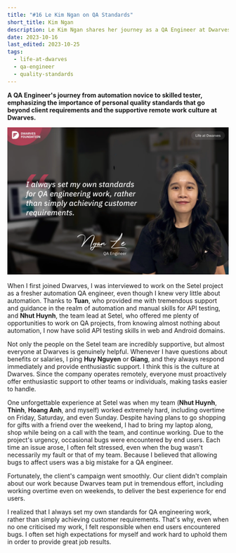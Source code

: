 ```yaml
---
title: "#16 Le Kim Ngan on QA Standards"
short_title: Kim Ngan
description: Le Kim Ngan shares her journey as a QA Engineer at Dwarves, highlighting her personal standards and growth in automation testing
date: 2023-10-16
last_edited: 2023-10-25
tags:
  - life-at-dwarves
  - qa-engineer
  - quality-standards
---
```


**A QA Engineer's journey from automation novice to skilled tester, emphasizing the importance of personal quality standards that go beyond client requirements and the supportive remote work culture at Dwarves.**

![Le Kim Ngan - QA Engineer at Dwarves](assets/notion-image-1744012281712-kdkkt.webp)

When I first joined Dwarves, I was interviewed to work on the Setel project as a fresher automation QA engineer, even though I knew very little about automation. Thanks to **Tuan**, who provided me with tremendous support and guidance in the realm of automation and manual skills for API testing, and **Nhut Huynh**, the team lead at Setel, who offered me plenty of opportunities to work on QA projects, from knowing almost nothing about automation, I now have solid API testing skills in web and Android domains.

Not only the people on the Setel team are incredibly supportive, but almost everyone at Dwarves is genuinely helpful. Whenever I have questions about benefits or salaries, I ping **Huy Nguyen** or **Giang**, and they always respond immediately and provide enthusiastic support. I think this is the culture at Dwarves. Since the company operates remotely, everyone must proactively offer enthusiastic support to other teams or individuals, making tasks easier to handle.

One unforgettable experience at Setel was when my team (**Nhut Huynh**, **Thinh**, **Hoang Anh**, and myself) worked extremely hard, including overtime on Friday, Saturday, and even Sunday. Despite having plans to go shopping for gifts with a friend over the weekend, I had to bring my laptop along, shop while being on a call with the team, and continue working. Due to the project's urgency, occasional bugs were encountered by end users. Each time an issue arose, I often felt stressed, even when the bug wasn't necessarily my fault or that of my team. Because I believed that allowing bugs to affect users was a big mistake for a QA engineer.

Fortunately, the client's campaign went smoothly. Our client didn't complain about our work because Dwarves team put in tremendous effort, including working overtime even on weekends, to deliver the best experience for end users.

I realized that I always set my own standards for QA engineering work, rather than simply achieving customer requirements. That's why, even when no one criticised my work, I felt responsible when end users encountered bugs. I often set high expectations for myself and work hard to uphold them in order to provide great job results.
